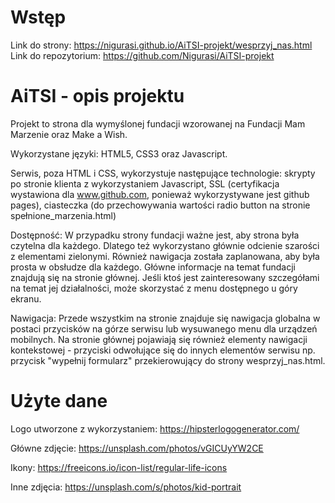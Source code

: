 # Wstęp

Link do strony: https://nigurasi.github.io/AiTSI-projekt/wesprzyj_nas.html
Link do repozytorium: https://github.com/Nigurasi/AiTSI-projekt

# AiTSI - opis projektu

Projekt to strona dla wymyślonej fundacji wzorowanej na Fundacji Mam Marzenie oraz Make a Wish.

Wykorzystane języki: HTML5, CSS3 oraz Javascript.

Serwis, poza HTML i CSS, wykorzystuje następujące technologie: skrypty po stronie klienta z wykorzystaniem Javascript, SSL (certyfikacja wystawiona dla www.github.com, ponieważ wykorzystywane jest github pages), ciasteczka (do przechowywania wartości radio button na stronie spełnione_marzenia.html)

Dostępność: W przypadku strony fundacji ważne jest, aby strona była czytelna dla każdego. Dlatego też wykorzystano głównie odcienie szarości z elementami zielonymi. Również nawigacja została zaplanowana, aby była prosta w obsłudze dla każdego. Główne informacje na temat fundacji znajdują się na stronie głównej. Jeśli ktoś jest zainteresowany szczegółami na temat jej działalności, może skorzystać z menu dostępnego u góry ekranu.

Nawigacja: Przede wszystkim na stronie znajduje się nawigacja globalna w postaci przycisków na górze serwisu lub wysuwanego menu dla urządzeń mobilnych. Na stronie głównej pojawiają się również elementy nawigacji kontekstowej - przyciski odwołujące się do innych elementów serwisu np. przycisk "wypełnij formularz" przekierowujący do strony wesprzyj_nas.html.

# Użyte dane

Logo utworzone z wykorzystaniem: https://hipsterlogogenerator.com/

Główne zdjęcie: https://unsplash.com/photos/vGICUyYW2CE

Ikony: https://freeicons.io/icon-list/regular-life-icons

Inne zdjęcia: https://unsplash.com/s/photos/kid-portrait